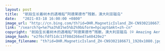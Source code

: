 ```yaml
---
layout: post
title:  "航拍生长着树木的遇难船“阿德莱德市”残骸，澳大利亚磁岛"
date:   "2021-03-18 16:00:00 +0800"
image_url: "http://cn.bing.com/th?id=OHR.MagneticIsland_ZH-CN9302186671_1920x1080.jpg&rf=LaDigue_1920x1080.jpg&pid=hp"
link: "/search?q=%e7%a3%81%e5%b2%9b&form=hpcapt&mkt=zh-cn"
copyright: "航拍生长着树木的遇难船“阿德莱德市”残骸，澳大利亚磁岛 (© Amazing Aerial Agency/Offset by Shutterstock)"
image_hash: "e2f6cfdf51dc13f08d266ed7a40420e2"
image_filename: "th?id=OHR.MagneticIsland_ZH-CN9302186671_1920x1080.jpg&rf=LaDigue_1920x1080.jpg&pid=hp"
---
```

